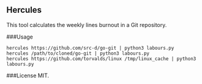 Hercules
--------

This tool calculates the weekly lines burnout in a Git repository.

###Usage

```
hercules https://github.com/src-d/go-git | python3 labours.py
hercules /path/to/cloned/go-git | python3 labours.py
hercules https://github.com/torvalds/linux /tmp/linux_cache | python3 labours.py
```

###License
MIT.
